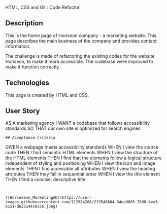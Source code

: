 
HTML, CSS and Git : Code Refactor

## Description 
This is the home page of Horiseon company - a marketing website. This page describes the main business of the company and provides contact information.

The challenge is made of refactoring the existing codes for the website Horiseon, to make it more accessible.  The codebase were improved to make it function correctly.

## Technologies

This page is created by HTML and CSS. 

## User Story
AS A marketing agency
I WANT a codebase that follows accessibility standards
SO THAT our own site is optimized for search engines
```
## Acceptance Criteria

```
GIVEN a webpage meets accessibility standards
WHEN I view the source code
THEN I find semantic HTML elements
WHEN I view the structure of the HTML elements
THEN I find that the elements follow a logical structure independent of styling and positioning
WHEN I view the icon and image elements
THEN I find accessible alt attributes
WHEN I view the heading attributes
THEN they fall in sequential order
WHEN I view the title element
THEN I find a concise, descriptive title
```


![Horieseon_MarketingAD](https://user-images.githubusercontent.com/112984208/219548604-94ee8685-7898-4ee3-b151-d623144c03c6.jpeg)


